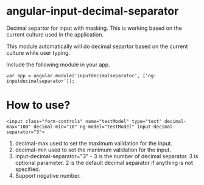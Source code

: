 # angular-input-decimal-separator
Decimal separtor for input with masking. 
This is working based on the current culture used in the application.

This module automatically will do decimal separtor based on the current culture while user typing. 

Include the following module in your app.
```
var app = angular.module('inputdecimalseparator', ['ng-inputdecimalseparator']);
```

How to use?
========================

```
<input class="form-controls" name="testModel" type="text" decimal-max="100" decimal-min="10" ng-model="testModel" input-decimal-separator="3">
```
1. decimal-max used to set the maximum validation for the input.
2. decimal-min used to set the manimum validation for the input.
3. input-decimal-separator="3" - 3 is the number of decimal separator. 3 is optional parameter. 2 is the default decimal separator if anything is not specified.
4. Support negative number.



